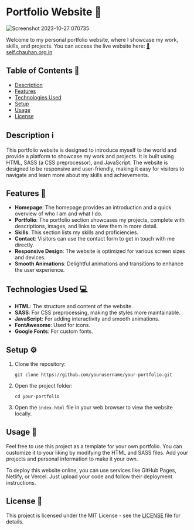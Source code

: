 # Portfolio Website 💼

![Screenshot 2023-10-27 070735](https://github.com/sameer55chauhan/sameer55chauhan.github.io/assets/48860013/2c039313-b81e-4745-99be-185fab987038)

Welcome to my personal portfolio website, where I showcase my work, skills, and projects. You can access the live website here: [🔗 self.chauhan.org.in](https://self.chauhan.org.in)

## Table of Contents 📜

- [Description](#description)
- [Features](#features)
- [Technologies Used](#technologies-used)
- [Setup](#setup)
- [Usage](#usage)
- [License](#license)

## Description ℹ️

This portfolio website is designed to introduce myself to the world and provide a platform to showcase my work and projects. It is built using HTML, SASS (a CSS preprocessor), and JavaScript. The website is designed to be responsive and user-friendly, making it easy for visitors to navigate and learn more about my skills and achievements.

## Features 🚀

- **Homepage**: The homepage provides an introduction and a quick overview of who I am and what I do.
- **Portfolio**: The portfolio section showcases my projects, complete with descriptions, images, and links to view them in more detail.
- **Skills**: This section lists my skills and proficiencies.
- **Contact**: Visitors can use the contact form to get in touch with me directly.
- **Responsive Design**: The website is optimized for various screen sizes and devices.
- **Smooth Animations**: Delightful animations and transitions to enhance the user experience.

## Technologies Used 💻

- **HTML**: The structure and content of the website.
- **SASS**: For CSS preprocessing, making the styles more maintainable.
- **JavaScript**: For adding interactivity and smooth animations.
- **FontAwesome**: Used for icons.
- **Google Fonts**: For custom fonts.

## Setup ⚙️

1. Clone the repository:

   ```shell
   git clone https://github.com/yourusername/your-portfolio.git
   ```

2. Open the project folder:

   ```shell
   cd your-portfolio
   ```

3. Open the `index.html` file in your web browser to view the website locally.

## Usage 🚧

Feel free to use this project as a template for your own portfolio. You can customize it to your liking by modifying the HTML and SASS files. Add your projects and personal information to make it your own.

To deploy this website online, you can use services like GitHub Pages, Netlify, or Vercel. Just upload your code and follow their deployment instructions.

## License 📄

This project is licensed under the MIT License - see the [LICENSE](LICENSE) file for details.
